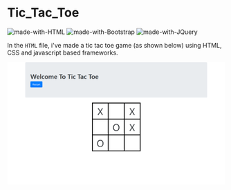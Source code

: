 # Tic_Tac_Toe
![made-with-HTML](https://img.shields.io/badge/HTML-5.0-ff5230?style=for-the-badge&logo=HTML5)
![made-with-Bootstrap](https://img.shields.io/badge/Bootstrap-4.0-563D7C?style=for-the-badge&logo=Bootstrap)
![made-with-JQuery](https://img.shields.io/badge/Jquery-3.5-0769AD?style=for-the-badge&logo=jQuery)

In the `HTML` file, i've made a tic tac toe game (as shown below) using HTML, CSS and javascript based frameworks.


![](Readme_Image.png)
